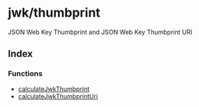# jwk/thumbprint

JSON Web Key Thumbprint and JSON Web Key Thumbprint URI

## Index

### Functions

- [calculateJwkThumbprint](functions/calculateJwkThumbprint.md)
- [calculateJwkThumbprintUri](functions/calculateJwkThumbprintUri.md)
